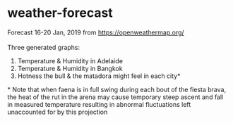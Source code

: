 # weather-forecast
Forecast 16-20 Jan, 2019 from https://openweathermap.org/
<br><br>
Three generated graphs:<br>
  1. Temperature & Humidity in Adelaide<br>
  2. Temperature & Humidity in Bangkok<br>
  3. Hotness the bull & the matadora might feel in each city*<br>
  
\* Note that when faena is in full swing during each bout of the fiesta brava, the heat of the rut in the arena may cause temporary steep ascent and fall in measured temperature resulting in abnormal fluctuations left unaccounted for by this projection
  
